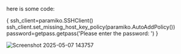 here is some code:

  {
  ssh_client=paramiko.SSHClient()
  ssh_client.set_missing_host_key_policy(paramiko.AutoAddPolicy())
  password=getpass.getpass('Please enter the password: ')
  }


![Screenshot 2025-05-07 143757](https://github.com/user-attachments/assets/b40bf119-832d-4165-bbbc-c82ae4891eb3)
